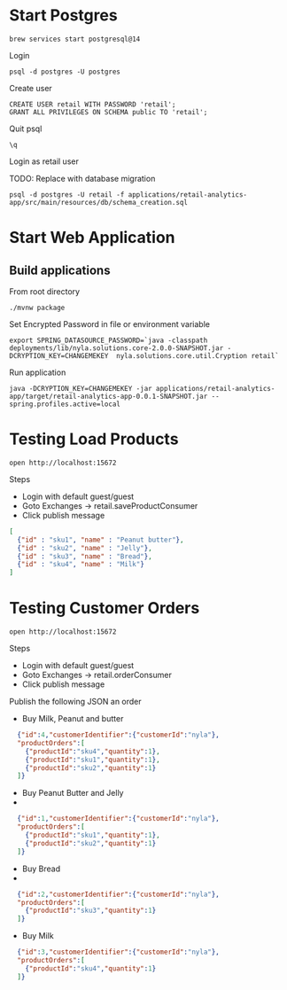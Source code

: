 # Start Postgres

```shell
brew services start postgresql@14
```

Login
```shell
psql -d postgres -U postgres 
```

Create user

```shell
CREATE USER retail WITH PASSWORD 'retail';
GRANT ALL PRIVILEGES ON SCHEMA public TO 'retail';
```
Quit psql

```shell
\q
```

Login as retail user

TODO: Replace with database migration

```shell
psql -d postgres -U retail -f applications/retail-analytics-app/src/main/resources/db/schema_creation.sql
```


# Start Web Application

## Build applications


From root directory

```shell
./mvnw package
```


Set Encrypted Password in file or environment variable

```shell
export SPRING_DATASOURCE_PASSWORD=`java -classpath deployments/lib/nyla.solutions.core-2.0.0-SNAPSHOT.jar -DCRYPTION_KEY=CHANGEMEKEY  nyla.solutions.core.util.Cryption retail`
```

Run application

```shell
java -DCRYPTION_KEY=CHANGEMEKEY -jar applications/retail-analytics-app/target/retail-analytics-app-0.0.1-SNAPSHOT.jar --spring.profiles.active=local
```


# Testing Load Products


```shell
open http://localhost:15672
```

Steps

- Login with default guest/guest
- Goto Exchanges -> retail.saveProductConsumer
- Click publish message



```json
[
  {"id" : "sku1", "name" : "Peanut butter"},
  {"id" : "sku2", "name" : "Jelly"},
  {"id" : "sku3", "name" : "Bread"},
  {"id" : "sku4", "name" : "Milk"}
]
```

# Testing Customer Orders

```shell
open http://localhost:15672
```

Steps

- Login with default guest/guest
- Goto Exchanges -> retail.orderConsumer
- Click publish message





Publish the following JSON an order



- Buy Milk, Peanut and butter

```json
  {"id":4,"customerIdentifier":{"customerId":"nyla"},
  "productOrders":[
    {"productId":"sku4","quantity":1},
    {"productId":"sku1","quantity":1},
    {"productId":"sku2","quantity":1}
  ]}
```

- Buy Peanut Butter and Jelly
- 
```json
  {"id":1,"customerIdentifier":{"customerId":"nyla"},
  "productOrders":[
    {"productId":"sku1","quantity":1},
    {"productId":"sku2","quantity":1}
  ]}
```

- Buy Bread  
-
```json
  {"id":2,"customerIdentifier":{"customerId":"nyla"},
  "productOrders":[
    {"productId":"sku3","quantity":1}
  ]}
```


- Buy Milk

```json
  {"id":3,"customerIdentifier":{"customerId":"nyla"},
  "productOrders":[
    {"productId":"sku4","quantity":1}
  ]}
```



